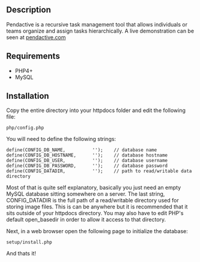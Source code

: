 ## Description

Pendactive is a recursive task management tool that allows individuals or teams organize and assign tasks hierarchically. A live demonstration can be seen at [pendactive.com](http://pendactive.com)

## Requirements

* PHP4+
* MySQL

## Installation

Copy the entire directory into your httpdocs folder and edit the following file:

```
php/config.php
```

You will need to define the following strings:

```
define(CONFIG_DB_NAME,          '');    // database name
define(CONFIG_DB_HOSTNAME,      '');    // database hostname
define(CONFIG_DB_USER,          '');    // database username
define(CONFIG_DB_PASSWORD,      '');    // database password
define(CONFIG_DATADIR,          '');    // path to read/writable data directory 
```

Most of that is quite self explanatory, basically you just need an empty MySQL database sitting somewhere on a server. The last string, CONFIG_DATADIR is the full path of a read/writable directory used for storing image files. This is can be anywhere but it is recommended that it sits outside of your httpdocs directory. You may also have to edit PHP's default open_basedir in order to allow it access to that directory.

Next, in a web browser open the following page to initialize the database:

```
setup/install.php
```

And thats it! 

